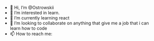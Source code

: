 - 👋 Hi, I’m @Ostrowskii
- 👀 I’m interested in learn.
- 🌱 I’m currently learning react
- 💞️ I’m looking to collaborate on anything that give me a job that i can learn how to code
- 📫 How to reach me:

<!---
Ostrowskii/Ostrowskii is a ✨ special ✨ repository because its `README.md` (this file) appears on your GitHub profile.
You can click the Preview link to take a look at your changes.
--->
